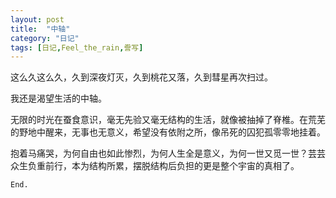 ```yaml
---
layout: post
title:  "中轴"
category: "日记"
tags: [日记,Feel_the_rain,誊写]
---
```


这么久这么久，久到深夜灯灭，久到桃花又落，久到彗星再次扫过。

我还是渴望生活的中轴。

无限的时光在蚕食意识，毫无先验又毫无结构的生活，就像被抽掉了脊椎。在荒芜的野地中醒来，无事也无意义，希望没有依附之所，像吊死的囚犯孤零零地挂着。

抱着马痛哭，为何自由也如此惨烈，为何人生全是意义，为何一世又觅一世？芸芸众生负重前行，本为结构所累，摆脱结构后负担的更是整个宇宙的真相了。

`End.`